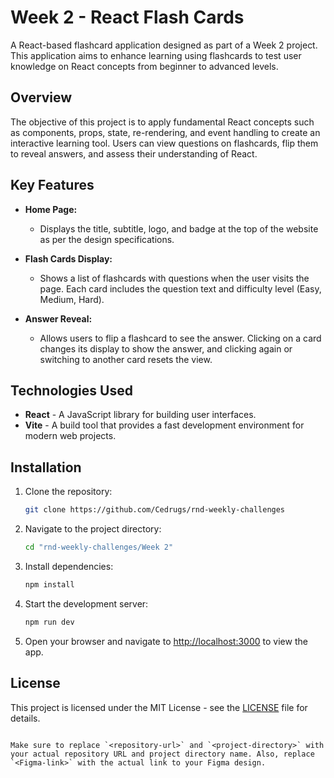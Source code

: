 # Week 2 - React Flash Cards

A React-based flashcard application designed as part of a Week 2 project. This application aims to enhance learning using flashcards to test user knowledge on React concepts from beginner to advanced levels.

## Overview

The objective of this project is to apply fundamental React concepts such as components, props, state, re-rendering, and event handling to create an interactive learning tool. Users can view questions on flashcards, flip them to reveal answers, and assess their understanding of React.

## Key Features

- **Home Page:** 
  - Displays the title, subtitle, logo, and badge at the top of the website as per the design specifications.

- **Flash Cards Display:** 
  - Shows a list of flashcards with questions when the user visits the page. Each card includes the question text and difficulty level (Easy, Medium, Hard).

- **Answer Reveal:** 
  - Allows users to flip a flashcard to see the answer. Clicking on a card changes its display to show the answer, and clicking again or switching to another card resets the view.

## Technologies Used

- **React** - A JavaScript library for building user interfaces.
- **Vite** - A build tool that provides a fast development environment for modern web projects.

## Installation

1. Clone the repository:
   ```bash
   git clone https://github.com/Cedrugs/rnd-weekly-challenges
   ```

2. Navigate to the project directory:
   ```bash
   cd "rnd-weekly-challenges/Week 2"
   ```

3. Install dependencies:
   ```bash
   npm install
   ```

4. Start the development server:
   ```bash
   npm run dev
   ```

5. Open your browser and navigate to [http://localhost:3000](http://localhost:3000) to view the app.


## License

This project is licensed under the MIT License - see the [LICENSE](LICENSE) file for details.
```

Make sure to replace `<repository-url>` and `<project-directory>` with your actual repository URL and project directory name. Also, replace `<Figma-link>` with the actual link to your Figma design.